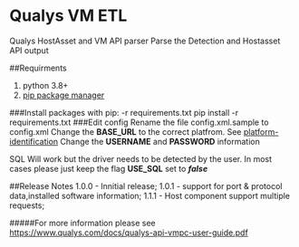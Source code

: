 # Qualys VM ETL
Qualys HostAsset and VM API parser
Parse the Detection and Hostasset API output


##Requirments
1. python 3.8+
2. [pip package manager](https://pip.pypa.io/en/stable/installation/)

###Install packages with pip: -r requirements.txt
pip install -r requirements.txt
###Edit config
Rename the file config.xml.sample to config.xml
Change the **BASE_URL** to the correct platfrom. See [platform-identification](https://www.qualys.com/platform-identification/)
Change the **USERNAME** and **PASSWORD** information

SQL Will work but the driver needs to be detected by the user. 
In most cases please just keep the flag **USE_SQL** set to ***false***


##Release Notes
1.0.0 - Innitial release;
1.0.1 - support for port & protocol data,installed software information;
1.1.1 - Host component support multiple requests;

#####For more information please see
https://www.qualys.com/docs/qualys-api-vmpc-user-guide.pdf


